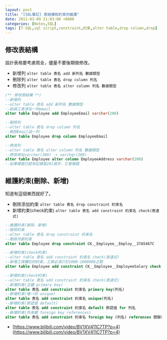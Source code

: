 ```yaml
---
layout: post
title: "[SQL筆記] 表結構和約束的維護"
date: 2011-03-09 21:03:00 +0800
categories: [Notes,SQL]
tags: [T-SQL,sql script,constraint,約束,alter table,drop column,drop]
---
```


## 修改表結構
設計表格要考慮周全，儘量不要後期做修改。

- 新增列
`alter table 表名 add 新列名 數據類型`  
- 刪除列
`alter table 表名 drop column 列名` 
- 修改列
`alter table 表名 alter column 列名 數據類型`   

```sql
/** 修改表結構 **/
--新增列
--alter table 表名 add 新列名 數據類型
--給員工表添加一列email
alter table Employee add EmployeeEmail varchar(200)

--刪除列
--alter table 表名 drop column 列名
--刪除Email這一列
alter table Employee drop column EmployeeEmail

--修改列
--alter table 表名 alter column 列名 數據類型
--修改地址varcher(300) -> varchqr(200)
alter table Employee alter column EmployeeAddress varchar(200)
--如果裡面已經有記錄是201個字，它會報錯
```

## 維護約束(刪除、新增)
知道有這個東西就好了。      

- 刪除添加約束
`alter table 表名 drop constraint 約束名`   
- 新增約束(check約束)
`alter table 表名 add constraint 約束名 check(表達式)`  


```sql
--維護約束(刪除、新增)
--刪除約束
--alter table 表名 drop constraint 約束名
--刪除月薪約束
alter table Employee drop constraint CK__Employee__Employ__37A5467C

--新增約束(check約束)
--alter table 表名 add constraint 約束名 check(表達式)
--新增工資欄位的約束，工資必須介於1000-1000000之間
alter table Employee add constraint CK__Employee__EmployeeSalary check(EmployeeSalary>=1000 and EmployeeSalary<=1000000)

--新增約束(check約束)
--alter table 表名 add constraint 約束名 check(表達式)
--新增約束(主鍵 primary key)
alter table 表名 add constraint 約束名 primary key(列名)
--新增約束(唯一的 unique)
alter table 表名 add constraint 約束名 unique(列名)
--新增約束(默認值 default)
alter table 表名 add constraint 約束名 default 默認值 for 列名
--新增約束(外來鍵 foreign key references)
alter table 表名 add constraint 約束名 foreign key (列名) references 關聯表名(列名(主鍵))
```

- [https://www.bilibili.com/video/BV1XV411C7TP?p=4](https://www.bilibili.com/video/BV1XV411C7TP?p=4)
